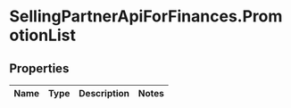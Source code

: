 # SellingPartnerApiForFinances.PromotionList

## Properties
Name | Type | Description | Notes
------------ | ------------- | ------------- | -------------
